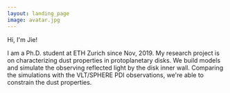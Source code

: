 ```yaml
---
layout: landing_page
image: avatar.jpg
---
```


Hi, I'm Jie! 

I am a Ph.D. student at ETH Zurich since Nov, 2019. My research project is on characterizing dust properties in protoplanetary disks. We build models and simulate the observing reflected light by the disk inner wall. Comparing the simulations with the VLT/SPHERE PDI observations, we're able to constrain the dust properties. 
